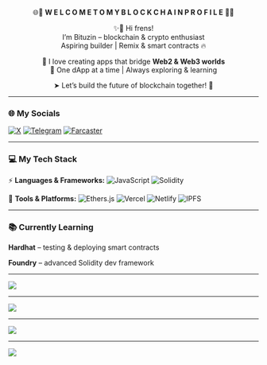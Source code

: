
<div align="center">

🌐🚀 <strong>W E L C O M E      T O      M Y      B L O C K C H A I N      P R O F I L E</strong> 🚀🌐

✨👋 Hi frens!  
I’m Bituzin – blockchain & crypto enthusiast  
Aspiring builder | Remix & smart contracts 🔥  

💫 I love creating apps that bridge <strong>Web2 & Web3 worlds</strong>  
🌟 One dApp at a time | Always exploring & learning

➤ Let’s build the future of blockchain together! 🚀

</div>




---

### 🌐 My Socials

[![X](https://img.shields.io/badge/Twitter-%231DA1F2.svg?logo=Twitter\&logoColor=white)](https://x.com/bituzin2)
[![Telegram](https://img.shields.io/badge/Telegram-2CA5E0?logo=telegram\&logoColor=white)](https://t.me/bituzin)
[![Farcaster](https://img.shields.io/badge/Farcaster-7B3FE4?logo=farcaster\&logoColor=white)](https://farcaster.xyz/bituzin)

---

### 💻 My Tech Stack

⚡ **Languages & Frameworks:**
![JavaScript](https://img.shields.io/badge/javascript-%23323330.svg?style=for-the-badge\&logo=javascript\&logoColor=%23F7DF1E)
![Solidity](https://img.shields.io/badge/Solidity-%23363636.svg?style=for-the-badge\&logo=solidity\&logoColor=white)

🚀 **Tools & Platforms:**
![Ethers.js](https://img.shields.io/badge/Ethers.js-5C6BC0?style=for-the-badge\&logo=ethers\&logoColor=white)
![Vercel](https://img.shields.io/badge/vercel-%23000000.svg?style=for-the-badge\&logo=vercel\&logoColor=white)
![Netlify](https://img.shields.io/badge/netlify-%2300C7B7.svg?style=for-the-badge\&logo=netlify\&logoColor=white)
![IPFS](https://img.shields.io/badge/IPFS-009EEE?style=for-the-badge\&logo=ipfs\&logoColor=white)

---

### 📚 Currently Learning

**Hardhat** – testing & deploying smart contracts

**Foundry** – advanced Solidity dev framework


---



![](https://github-readme-stats.vercel.app/api?username=bituzin\&theme=radical\&hide_border=false\&include_all_commits=true\&count_private=true)

---

![](https://github-readme-streak-stats.herokuapp.com/?user=bituzin\&theme=radical\&hide_border=false)

---

![](https://github-readme-stats.vercel.app/api/top-langs/?username=bituzin\&theme=radical\&hide_border=false\&include_all_commits=true\&count_private=true\&layout=compact)

---

![](https://github-profile-trophy.vercel.app/?username=bituzin\&theme=radical\&no-frame=false\&no-bg=true\&margin-w=4)

